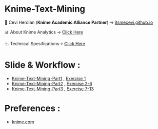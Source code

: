 # Knime-Text-Mining

<span>&#129311;</span> Cevi Herdian (**Knime Academic Alliance Partner**)  -> [itsmecevi.github.io](https://itsmecevi.github.io/) 

<span>&#128202;</span> About Knime Analytics -> [Click Here](https://www.knime.com/about)

<span>&#128201;</span> Technical Spesifications-> [Click Here](https://www.knime.com/software-overview)

# Slide & Workflow : 

* [Knime-Text-Mining-Part1](https://docs.google.com/presentation/d/1551CT5vRjQ8oK9KzEoXT5W375pwE0I6E-RrwLgTegm4/edit?usp=sharing) , [Exercise 1](https://github.com/itsmecevi/KNIMEUserTraining_Ex1-3/blob/master/KNIMEUserTraining_Ex1-3.knar)
* [Knime-Text-Mining-Part2](https://docs.google.com/presentation/d/1Kd3-JKfP1OoUu4MnkZj2hOKHyAEaIASsIni1L9s82Bo/edit?usp=sharing) , [Exercise 2-6](https://github.com/itsmecevi/KNIMEUserTraining_Ex1-3/blob/master/KNIMEUserTraining_Ex1-3.knar)
* [Knime-Text-Mining-Part3](https://docs.google.com/presentation/d/1UDDfh7FzNJKRPK9n8nvAA93VYdOb2ek3sTqzcmf9vW0/edit?usp=sharing) , [Exercise 7-13](https://github.com/itsmecevi/KNIMEUserTraining_Ex4-5/blob/master/KNIMEUserTraining_Ex4-5.knar)

   
# Preferences :

* [knime.com](https://www.knime.com/)
